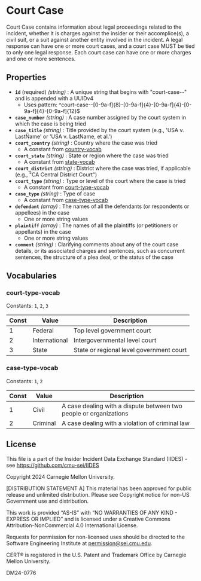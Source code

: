 # Court Case

Court Case contains information about legal proceedings related to the incident, whether it is charges against the insider or their accomplice(s), a civil suit, or a suit against another entity involved in the incident. A legal response can have one or more court cases, and a court case MUST be tied to only one legal response. Each court case can have one or more charges and one or more sentences.

## Properties

- **`id`** (required) *(string)* : A unique string that begins with "court-case--" and is appended with a UUIDv4
  - Uses pattern: ^court-case--[0-9a-f]{8}-[0-9a-f]{4}-[0-9a-f]{4}-[0-9a-f]{4}-[0-9a-f]{12}$
- **`case_number`** *(string)* : A case number assigned by the court system in which the case is being tried
- **`case_title`** *(string)* : Title provided by the court system (e.g., 'USA v. LastName' or 'USA v. LastName, et al.')
- **`court_country`** *(string)* : Country where the case was tried
	- A constant from [country-vocab](../common/country-vocab.md)
- **`court_state`** *(string)* : State or region where the case was tried
	- A constant from [state-vocab](../common/state-vocab.md)
- **`court_district`** *(string)* : District where the case was tried, if applicable (e.g., "CA Central District Court")
- **`court_type`** *(string)* : Type or level of the court where the case is tried
	- A constant from [court-type-vocab](#court-type-vocab)
- **`case_type`** *(string)* : Type of case
	- A constant from [case-type-vocab](#case-type-vocab)
- **`defendant`** *(array)* : The names of all the defendants (or respondents or appellees) in the case
  - One or more string values
- **`plaintiff`** *(array)* : The names of all the plaintiffs (or petitioners or appellants) in the case
  - One or more string values
- **`comment`** *(string)* : Clarifying comments about any of the court case details, or its associated charges and sentences, such as concurrent sentences, the structure of a plea deal, or the status of the case

## Vocabularies

### court-type-vocab

Constants: `1`, `2`, `3`

| Const | Value | Description |
| --- | --- | --- |
| 1 | Federal | Top level government court|
| 2 | International | Intergovernmental level court|
| 3 | State | State or regional level government court|

### case-type-vocab

Constants: `1`, `2`

| Const | Value | Description |
| --- | --- | --- |
| 1 | Civil | A case dealing with a dispute between two people or organizations|
| 2 | Criminal | A case dealing with a violation of criminal law|

## License
This file is a part of the Insider Incident Data Exchange Standard (IIDES) - see https://github.com/cmu-sei/IIDES

Copyright 2024 Carnegie Mellon University.

[DISTRIBUTION STATEMENT A] This material has been approved for public release and unlimited distribution.  Please see Copyright notice for non-US Government use and distribution.

This work is provided “AS-IS” with “NO WARRANTIES OF ANY KIND - EXPRESS OR IMPLIED” and is licensed under a Creative Commons Attribution-NonCommercial 4.0 International License.

Requests for permission for non-licensed uses should be directed to the Software Engineering Institute at permission@sei.cmu.edu.

CERT® is registered in the U.S. Patent and Trademark Office by Carnegie Mellon University.

DM24-0776
